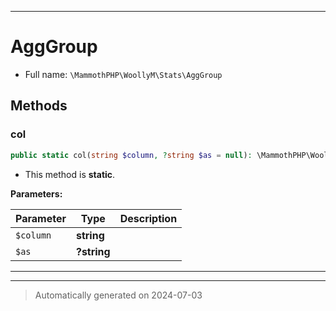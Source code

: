 ***

# AggGroup





* Full name: `\MammothPHP\WoollyM\Stats\AggGroup`




## Methods


### col



```php
public static col(string $column, ?string $as = null): \MammothPHP\WoollyM\Stats\AggProvider
```



* This method is **static**.




**Parameters:**

| Parameter | Type | Description |
|-----------|------|-------------|
| `$column` | **string** |  |
| `$as` | **?string** |  |





***

***
> Automatically generated on 2024-07-03

